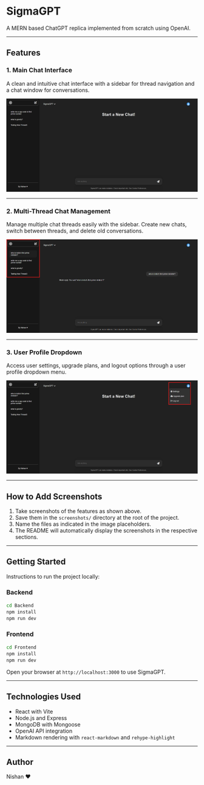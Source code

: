 # SigmaGPT

A MERN based ChatGPT replica implemented from scratch using OpenAI.

---

## Features

### 1. Main Chat Interface

A clean and intuitive chat interface with a sidebar for thread navigation and a chat window for conversations.

![Main Chat Interface](screenshots/main-chat-interface.png)

---

### 2. Multi-Thread Chat Management

Manage multiple chat threads easily with the sidebar. Create new chats, switch between threads, and delete old conversations.

![Multi-Thread Chat Management](screenshots/multi-thread-management.png)

---

### 3. User Profile Dropdown

Access user settings, upgrade plans, and logout options through a user profile dropdown menu.

![User Profile Dropdown](screenshots/user-profile-dropdown.png)

---

## How to Add Screenshots

1. Take screenshots of the features as shown above.
2. Save them in the `screenshots/` directory at the root of the project.
3. Name the files as indicated in the image placeholders.
4. The README will automatically display the screenshots in the respective sections.

---

## Getting Started

Instructions to run the project locally:

### Backend

```bash
cd Backend
npm install
npm run dev
```

### Frontend

```bash
cd Frontend
npm install
npm run dev
```

Open your browser at `http://localhost:3000` to use SigmaGPT.

---

## Technologies Used

- React with Vite
- Node.js and Express
- MongoDB with Mongoose
- OpenAI API integration
- Markdown rendering with `react-markdown` and `rehype-highlight`

---

## Author

Nishan &hearts;
